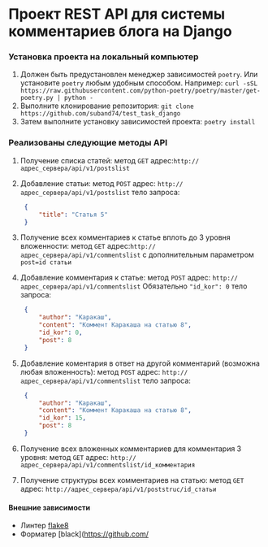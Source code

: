 # Проект REST API для системы комментариев блога на Django

### Установка проекта на локальный компьютер

1. Должен быть предустановлен менеджер зависимостей `poetry`. Или установите `poetry` любым удобным способом. 
   Например: `curl -sSL https://raw.githubusercontent.com/python-poetry/poetry/master/get-poetry.py | python -` 
2. Выполните клонирование репозитория: `git clone https://github.com/suband74/test_task_django`
3. Затем выполните установку зависимостей проекта: `poetry install`

### Реализованы следующие методы API

1. Получение списка статей: метод `GET` адрес:`http://адрес_сервера/api/v1/postslist`
2. Добавление статьи: метод `POST` адрес: `http://адрес_сервера/api/v1/postslist`
   тело запроса:
   ```json
    {
        "title": "Статья 5"
    }
    ```
3. Получение всех комментариев к статье вплоть до 3 уровня вложенности: метод `GET` адрес:`http://адрес_сервера/api/v1/commentslist`
   с дополнительным параметром `post=id статьи`
4. Добавление комментария к статье: метод `POST` адрес: `http://адрес_сервера/api/v1/commentslist`
    Обязательно `"id_kor": 0`
    тело запроса:
   ```json
    {
        "author": "Каракаш",
        "content": "Коммент Каракаша на статью 8",
        "id_kor": 0, 
        "post": 8
    }
    ```
5. Добавление коментария в ответ на другой комментарий (возможна любая вложенность):
    метод `POST` адрес: `http://адрес_сервера/api/v1/commentslist`
    тело запроса:
   ```json
    {
        "author": "Каракаш",
        "content": "Коммент Каракаша на статью 8",
        "id_kor": 15, 
        "post": 8
    }
    ```
6. Получение всех вложенных комментариев для комментария 3 уровня:
    метод `GET` адрес: `http://адрес_сервера/api/v1/commentslist/id_комментария`

7. Получение структуры всех комментариев на статью:
    метод `GET` адрес: `http://адрес_сервера/api/v1/poststruc/id_статьи`



#### Внешние зависимости

- Линтер [flake8](https://flake8.pycqa.org/en/latest/)
- Форматер [black](https://github.com/